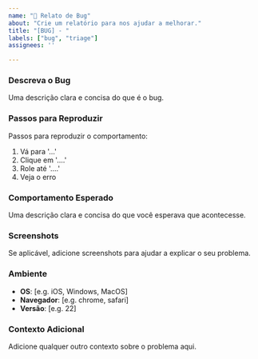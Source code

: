 ```yaml
---
name: "🐛 Relato de Bug"
about: "Crie um relatório para nos ajudar a melhorar."
title: "[BUG] - "
labels: ["bug", "triage"]
assignees: ''

---
```


### Descreva o Bug
Uma descrição clara e concisa do que é o bug.

### Passos para Reproduzir
Passos para reproduzir o comportamento:
1. Vá para '...'
2. Clique em '....'
3. Role até '....'
4. Veja o erro

### Comportamento Esperado
Uma descrição clara e concisa do que você esperava que acontecesse.

### Screenshots
Se aplicável, adicione screenshots para ajudar a explicar o seu problema.

### Ambiente
 - **OS**: [e.g. iOS, Windows, MacOS]
 - **Navegador**: [e.g. chrome, safari]
 - **Versão**: [e.g. 22]

### Contexto Adicional
Adicione qualquer outro contexto sobre o problema aqui.
